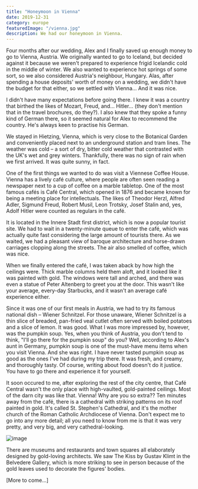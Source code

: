 ```yaml
---
title: "Honeymoon in Vienna"
date: 2019-12-31
category: europe
featuredImage: "/vienna.jpg"
description: We had our honeymoon in Vienna.
---
```


Four months after our wedding, Alex and I finally saved up enough money to go to Vienna, Austria. We originally wanted to go to Iceland, but decided against it because we weren't prepared to experience frigid Icelandic cold in the middle of winter. We also wanted to experience hot springs of some sort, so we also considered Austria's neighbour, Hungary. Alas, after spending a house deposits' worth of money on a wedding, we didn't have the budget for that either, so we settled with Vienna... And it was nice.

I didn't have many expectations before going there. I knew it was a country that birthed the likes of Mozart, Freud, and... Hitler... (they don't mention that in the travel brochures, do they?). I also knew that they spoke a funny kind of German there, so it seemed natural for Alex to recommend the country. He's always keen to practise his German.

We stayed in Hietzing, Vienna, which is very close to the Botanical Garden and conveniently placed next to an underground station and tram lines. The weather was cold – a sort of dry, bitter cold weather that contrasted with the UK's wet and grey winters. Thankfully, there was no sign of rain when we first arrived. It was quite sunny, in fact.

One of the first things we wanted to do was visit a Viennese Coffee House. Vienna has a lively café culture, where people are often seen reading a newspaper next to a cup of coffee on a marble tabletop. One of the most famous cafés is Café Central, which opened in 1876 and became known for being a meeting place for intellectuals. The likes of Theodor Herzl, Alfred Adler, Sigmund Freud, Robert Musil, Leon Trotsky, Josef Stalin and, yes, Adolf Hitler were counted as regulars in the café.

It is located in the Innere Stadt first district, which is now a popular tourist site. We had to wait in a twenty-minute queue to enter the café, which was actually quite fast considering the large amount of tourists there. As we waited, we had a pleasant view of baroque architecture and horse-drawn carriages clopping along the streets. The air also smelled of coffee, which was nice.

When we finally entered the café, I was taken aback by how high the ceilings were. Thick marble columns held them aloft, and it looked like it was painted with gold. The windows were tall and arched, and there was even a statue of Peter Altenberg to greet you at the door. This wasn't like your average, every-day Starbucks, and it wasn't an average café experience either.

Since it was one of our first meals in Austria, we had to try its famous national dish – Wiener Schnitzel. For those unaware, Wiener Schnitzel is a thin slice of breaded, pan-fried veal cutlet often served with boiled potatoes and a slice of lemon. It was good. What I was more impressed by, however, was the pumpkin soup. Yes, when you think of Austria, you don't tend to think, "I'll go there for the pumpkin soup" do you? Well, according to Alex's aunt in Germany, pumpkin soup is one of the must-have menu items when you visit Vienna. And she was right. I have never tasted pumpkin soup as good as the ones I've had during my trip there. It was fresh, and creamy, and thoroughly tasty. Of course, writing about food doesn't do it justice. You have to go there and experience it for yourself.

It soon occured to me, after exploring the rest of the city centre, that Café Central wasn't the only place with high-vaulted, gold-painted ceilings. Most of the darn city was like that. Vienna! Why are you so extra?? Ten minutes away from the café, there is a cathedral with striking patterns on its roof painted in gold. It's called St. Stephen's Cathedral, and it's the mother church of the Roman Catholic Archdiocese of Vienna. Don't expect me to go into any more detail; all you need to know from me is that it was very pretty, and very big, and very cathedral-looking.

![image](/vienna-st-stephens-cathedral.jpg)

There are museums and restaurants and town squares all elaborately designed by gold-loving architects. We saw The Kiss by Gustav Klimt in the Belvedere Gallery, which is more striking to see in person because of the gold leaves used to decorate the figures' bodies.

[More to come...]